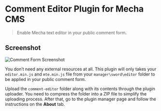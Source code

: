 Comment Editor Plugin for Mecha CMS
===================================

> Enable Mecha text editor in your public comment form.

Screenshot
----------

![Comment Form Screenshot](https://cloud.githubusercontent.com/assets/1669261/3386229/466f2e9a-fc72-11e3-9164-fad9bd4dda36.png)

You don&rsquo;t need any external resources at all. This plugin will only takes your `editor.min.js` and `mte.min.js` file from your `manager\sword\editor` folder to be applied in your public comment form.

Upload the `comment-editor` folder along with its contents through the plugin uploader. You need to compress the folder into a ZIP file to simplify the uploading process. After that, go to the plugin manager page and follow the instructions on the **About** tab.